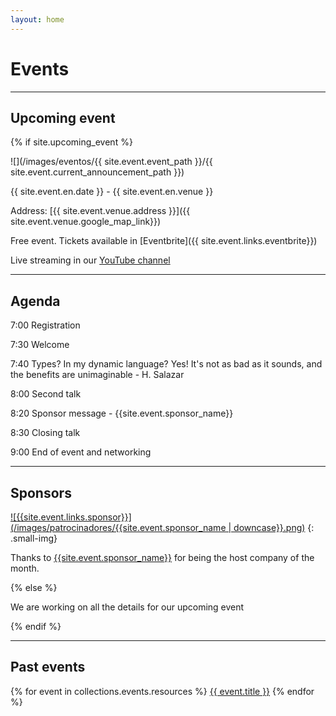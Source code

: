 ```yaml
---
layout: home
---
```


# Events

---

## Upcoming event

{% if site.upcoming_event %}

![](/images/eventos/{{ site.event.event_path }}/{{ site.event.current_announcement_path }})

{{ site.event.en.date }} - {{ site.event.en.venue }}

Address: [{{ site.event.venue.address }}]({{ site.event.venue.google_map_link}})

Free event. Tickets available in [Eventbrite]({{ site.event.links.eventbrite}})

Live streaming in our [YouTube channel]({{site.event.links.yotube}})

---

## Agenda

7:00 Registration

7:30 Welcome

7:40 Types? In my dynamic language? Yes! It's not as bad as it sounds, and the benefits are unimaginable - H. Salazar

8:00 Second talk

8:20 Sponsor message - {{site.event.sponsor_name}}

8:30 Closing talk

9:00 End of event and networking

---

## Sponsors

[![{{site.event.links.sponsor}}](/images/patrocinadores/{{site.event.sponsor_name | downcase}}.png)]({{site.event.links.sponsor}})
{: .small-img}

Thanks to [{{site.event.sponsor_name}}]({{site.event.links.sponsor}}) for being the host company of the month.

{% else %}

We are working on all the details for our upcoming event

{% endif %}

---

## Past events

{% for event in collections.events.resources %}
 <a href="{{ event.relative_url }}">{{ event.title }}</a>
{% endfor %}
